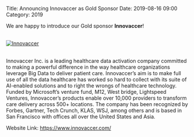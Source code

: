 Title: Announcing Innovaccer as Gold Sponsor
Date: 2019-08-16 09:00
Category: 2019

We are happy to introduce our Gold sponsor **Innovaccer**!

<!-- PELICAN_END_SUMMARY -->
<br>
<div class="text-center">
  <a href="https://www.innovaccer.com/" target="_blank">
    <img src="{filename}/images/sponsors/innovaccer.png" alt="Innovaccer">
  </a>
</div>
<br>

Innovaccer Inc. is a leading healthcare data activation company committed to making a powerful difference in the way healthcare organizations leverage Big Data to deliver patient care. Innovaccer’s aim is to make full use of all the data healthcare has worked so hard to collect with its suite of AI-enabled solutions and to right the wrongs of healthcare technology. Funded by Microsoft’s venture fund, M12, West bridge, Lightspeed Ventures, Innovaccer’s products enable over 10,000 providers to transform care delivery across 500+ locations. The company has been recognized by Forbes, Gartner, Tech Crunch, KLAS, WSJ, among others and is based in San Francisco with offices all over the United States and Asia.

Website Link: <a href="https://www.innovaccer.com/" target="_blank">https://www.innovaccer.com/</a>
